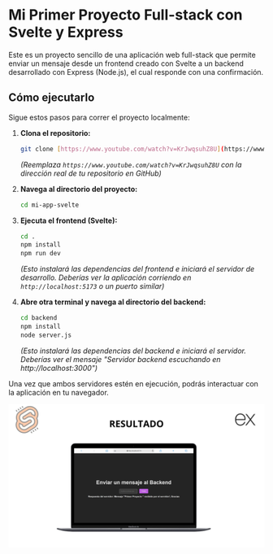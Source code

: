 # Mi Primer Proyecto Full-stack con Svelte y Express

Este es un proyecto sencillo de una aplicación web full-stack que permite enviar un mensaje desde un frontend creado con Svelte a un backend desarrollado con Express (Node.js), el cual responde con una confirmación.

## Cómo ejecutarlo

Sigue estos pasos para correr el proyecto localmente:

1.  **Clona el repositorio:**
    ```bash
    git clone [https://www.youtube.com/watch?v=KrJwqsuhZ8U](https://www.youtube.com/watch?v=KrJwqsuhZ8U)
    ```
    *(Reemplaza `https://www.youtube.com/watch?v=KrJwqsuhZ8U` con la dirección real de tu repositorio en GitHub)*

2.  **Navega al directorio del proyecto:**
    ```bash
    cd mi-app-svelte
    ```

3.  **Ejecuta el frontend (Svelte):**
    ```bash
    cd .
    npm install
    npm run dev
    ```
    *(Esto instalará las dependencias del frontend e iniciará el servidor de desarrollo. Deberías ver la aplicación corriendo en `http://localhost:5173` o un puerto similar)*

4.  **Abre otra terminal y navega al directorio del backend:**
    ```bash
    cd backend
    npm install
    node server.js
    ```
    *(Esto instalará las dependencias del backend e iniciará el servidor. Deberías ver el mensaje "Servidor backend escuchando en http://localhost:3000")*

Una vez que ambos servidores estén en ejecución, podrás interactuar con la aplicación en tu navegador.


![Captura del Proyecto](Imagenes/6.jpg)